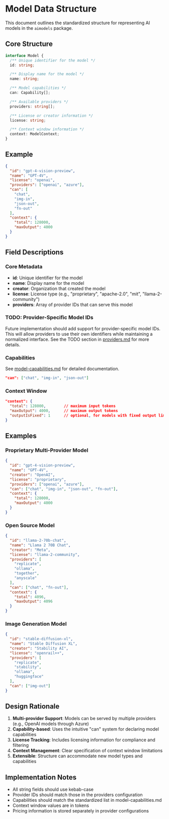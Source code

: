 # Model Data Structure

This document outlines the standardized structure for representing AI models in the `aimodels` package.

## Core Structure

```typescript
interface Model {
  /** Unique identifier for the model */
  id: string;

  /** Display name for the model */
  name: string;

  /** Model capabilities */
  can: Capability[];

  /** Available providers */
  providers: string[];

  /** License or creator information */
  license: string;

  /** Context window information */
  context: ModelContext;
}
```

## Example

```json
{
  "id": "gpt-4-vision-preview",
  "name": "GPT-4V",
  "license": "openai",
  "providers": ["openai", "azure"],
  "can": [
    "chat",
    "img-in",
    "json-out",
    "fn-out"
  ],
  "context": {
    "total": 128000,
    "maxOutput": 4000
  }
}
```

## Field Descriptions

### Core Metadata
- **id**: Unique identifier for the model
- **name**: Display name for the model
- **creator**: Organization that created the model
- **license**: License type (e.g., "proprietary", "apache-2.0", "mit", "llama-2-community")
- **providers**: Array of provider IDs that can serve this model

### TODO: Provider-Specific Model IDs
Future implementation should add support for provider-specific model IDs. This will allow providers to use their own identifiers while maintaining a normalized interface. See the TODO section in [providers.md](./providers.md) for more details.

### Capabilities
See [model-capabilities.md](./model-capabilities.md) for detailed documentation.
```json
"can": ["chat", "img-in", "json-out"]
```

### Context Window
```json
"context": {
  "total": 128000,        // maximum input tokens
  "maxOutput": 4000,      // maximum output tokens
  "outputIsFixed": 1      // optional, for models with fixed output limit
}
```

## Examples

### Proprietary Multi-Provider Model
```json
{
  "id": "gpt-4-vision-preview",
  "name": "GPT-4V",
  "creator": "OpenAI",
  "license": "proprietary",
  "providers": ["openai", "azure"],
  "can": ["chat", "img-in", "json-out", "fn-out"],
  "context": {
    "total": 128000,
    "maxOutput": 4000
  }
}
```

### Open Source Model
```json
{
  "id": "llama-2-70b-chat",
  "name": "Llama 2 70B Chat",
  "creator": "Meta",
  "license": "llama-2-community",
  "providers": [
    "replicate",
    "ollama",
    "together",
    "anyscale"
  ],
  "can": ["chat", "fn-out"],
  "context": {
    "total": 4096,
    "maxOutput": 4096
  }
}
```

### Image Generation Model
```json
{
  "id": "stable-diffusion-xl",
  "name": "Stable Diffusion XL",
  "creator": "Stability AI",
  "license": "openrail++",
  "providers": [
    "replicate",
    "stability",
    "ollama",
    "huggingface"
  ],
  "can": ["img-out"]
}
```

## Design Rationale

1. **Multi-provider Support**: Models can be served by multiple providers (e.g., OpenAI models through Azure)
2. **Capability-based**: Uses the intuitive "can" system for declaring model capabilities
3. **License Tracking**: Includes licensing information for compliance and filtering
4. **Context Management**: Clear specification of context window limitations
5. **Extensible**: Structure can accommodate new model types and capabilities

## Implementation Notes

- All string fields should use kebab-case
- Provider IDs should match those in the providers configuration
- Capabilities should match the standardized list in model-capabilities.md
- Context window values are in tokens
- Pricing information is stored separately in provider configurations
